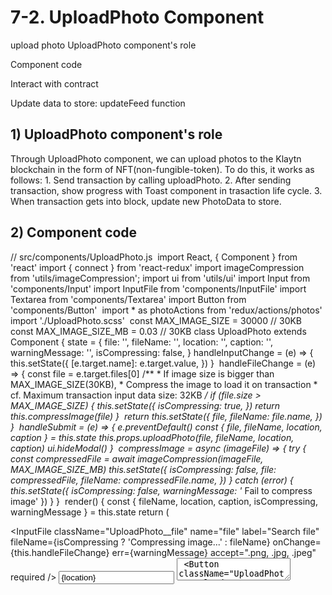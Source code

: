 # 7-2. UploadPhoto Component


upload photo
UploadPhoto component's role

Component code

Interact with contract  

Update data to store: updateFeed function

## 1) UploadPhoto component's role
Through UploadPhoto component, we can upload photos to the Klaytn blockchain in the form of NFT(non-fungible-token). To do this, it works as follows: 1. Send transaction by calling uploadPhoto. 2. After sending transaction, show progress with Toast component in trasaction life cycle. 3. When transaction gets into block, update new PhotoData to store.

## 2) Component code
// src/components/UploadPhoto.js
​
import React, { Component } from 'react'
import { connect } from 'react-redux'
import imageCompression from 'utils/imageCompression';
import ui from 'utils/ui'
import Input from 'components/Input'
import InputFile from 'components/InputFile'
import Textarea from 'components/Textarea'
import Button from 'components/Button'
​
import * as photoActions from 'redux/actions/photos'
​
import './UploadPhoto.scss'
​
const MAX_IMAGE_SIZE = 30000 // 30KB
const MAX_IMAGE_SIZE_MB = 0.03 // 30KB
​
class UploadPhoto extends Component {
  state = {
    file: '',
    fileName: '',
    location: '',
    caption: '',
    warningMessage: '',
    isCompressing: false,
  }
​
  handleInputChange = (e) => {
    this.setState({
      [e.target.name]: e.target.value,
    })
  }
​
  handleFileChange = (e) => {
    const file = e.target.files[0]
    /**
     * If image size is bigger than MAX_IMAGE_SIZE(30KB),
     * Compress the image to load it on transaction
     * cf. Maximum transaction input data size: 32KB
     */
    if (file.size > MAX_IMAGE_SIZE) {
      this.setState({
        isCompressing: true,
      })
      return this.compressImage(file)
    }
​
    return this.setState({
      file,
      fileName: file.name,
    })
  }
​
  handleSubmit = (e) => {
    e.preventDefault()
    const { file, fileName, location, caption } = this.state
    this.props.uploadPhoto(file, fileName, location, caption)
    ui.hideModal()
  }
​
  compressImage = async (imageFile) => {
    try {
      const compressedFile = await imageCompression(imageFile, MAX_IMAGE_SIZE_MB)
      this.setState({
        isCompressing: false,
        file: compressedFile,
        fileName: compressedFile.name,
      })
    } catch (error) {
      this.setState({
        isCompressing: false,
        warningMessage: '* Fail to compress image'
      })
    }
  }
​
  render() {
    const { fileName, location, caption, isCompressing, warningMessage } = this.state
    return (
      <form className="UploadPhoto" onSubmit={this.handleSubmit}>
        <InputFile
          className="UploadPhoto__file"
          name="file"
          label="Search file"
          fileName={isCompressing ? 'Compressing image...' : fileName}
          onChange={this.handleFileChange}
          err={warningMessage}
          accept=".png, .jpg, .jpeg"
          required
        />
        <Input
          className="UploadPhoto__location"
          name="location"
          label="Location"
          value={location}
          onChange={this.handleInputChange}
          placeholder="Where did you take this photo?"
          required
        />
        <Textarea
          className="UploadPhoto__caption"
          name="caption"
          value={caption}
          label="Caption"
          onChange={this.handleInputChange}
          placeholder="Upload your memories"
          required
        />
        <Button
          className="UploadPhoto__upload"
          type="submit"
          title="Upload"
        />
      </form>
    )
  }
}
​
const mapDispatchToProps = (dispatch) => ({
  uploadPhoto: (file, fileName, location, caption) =>
    dispatch(photoActions.uploadPhoto(file, fileName, location, caption)),
})
​
export default connect(null, mapDispatchToProps)(UploadPhoto)
## 3) Interact with contract
// src/redux/actions/photo.js
​
export const uploadPhoto = (
  file,
  fileName,
  location,
  caption
) => (dispatch) => {
​
  // 1. Read file's data as an ArrayBuffer
  const reader = new window.FileReader()
  reader.readAsArrayBuffer(file)
  reader.onloadend = () => {
​
    // 2. Convert ArrayBuffer to bytes
    const buffer = Buffer.from(reader.result)
    const bytesString = "0x" + buffer.toString('hex')
​
    // 3. Call contract method(SEND): uploadPhoto
    // Send transaction with bytes of photo image and descriptions
    KlaystagramContract.methods.uploadPhoto(hexString, fileName, location, caption).send({
      from: getWallet().address,
      gas: '20000000',
    })
      .once('transactionHash', (txHash) => {
        // 4. After sending transaction,
        // Show progress with `Toast` component in trasaction life cycle
        ui.showToast({
          status: 'pending',
          message: `Sending a transaction... (uploadPhoto)`,
          txHash,
        })
      })
      .once('receipt', (receipt) => {
        ui.showToast({
          status: receipt.status ? 'success' : 'fail',
          message: `Received receipt! It means your transaction is
          in klaytn block (#${receipt.blockNumber}) (uploadPhoto)`,
          link: receipt.transactionHash,
        })
​
        // 5. If transaction successfully gets into block,
        // Call updateFeed function to add new photo data
        const tokenId = receipt.events.PhotoUploaded.returnValues[0]
        dispatch(updateFeed(tokenId))
      })
      .once('error', (error) => {
        ui.showToast({
          status: 'error',
          message: error.toString(),
        })
      })
  }
}
Send transaction to contract: uploadPhoto
We created Contract instance above. Let's make function to write photo data on Klaytn.
Although reading data is free, writing data pays cost for computation & data storage. This cost is called 'gas' and this process is called 'Sending a transaction'.

For these reasons, sending a transaction needs two property from and gas.

Read file's data from UploadPhoto component as an ArrayBuffer using FileReader.

Convert ArrayBuffer to bytes (ArrayBuffer -> hex -> bytes).

Prefix 0x - to satisfy bytes format

Call contract method (SEND): uploadPhoto .

from: account that sends this transaction (= who will pay for this transaction)  

gas: amount of maximum cost willing to pay for sending the transaction

After sending transaction, show progress with Toast component in trasaction life cycle. //@TODO

If transaction success to get into block, Call updateFeed function to add new photo data to feed in store.

cf) Transaction life cycle

After sending transaction, you can get transaction life cycle (transactionHash, receipt, error).

In transactionHash cycle, you can get transaction hash before sending actual transaction.  

In receipt cycle, you can get transaction receipt. It means your transaction got into the block. You can check the block number by receipt.blockNumber.  

In error cycle is triggered when something goes wrong.

## 4. Update data to store: updateFeed
After successfully sending transaction to contract, FeedPage needs to be updated.
In order to update feed we need to get the new photo data we've just uploaded. Let's call getPhoto() with tokenId in receipt that comes right after sending transaction. Then add a new photo data to feed in redux store.

// src/redux/actions/photo.js
​
/**
 * 1. Call contract method (CALL): getPhoto()
 * To get new photo data we've just uploaded,
 * call `getPhoto()` with tokenId from receipt after sending transaction
*/
const updateFeed = (tokenId) => (dispatch, getState) => {
  KlaystagramContract.methods.getPhoto(tokenId).call()
    .then((newPhoto) => {
      const { photos: { feed } } = getState()
      const newFeed = [newPhoto, ...feed]
​
      // 2. update new feed to store
      dispatch(setFeed(newFeed))
    })
}
